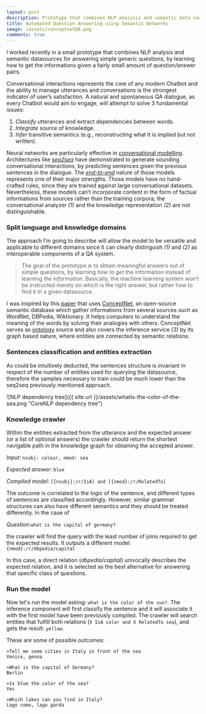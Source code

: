 ```yaml
---
layout: post
description: Prototype that combines NLP analysis and semantic data sources for answering simple generic questions, by learning how to get the informations given a fairly small amount of question/answer pairs.
title: Automated Question Answering using Semantic Networks
image: /assets/conceptnetQA.png
comments: true
---
```

I worked recently in a small prototype that combines NLP analysis and semantic datasources
for answering simple generic questions, by learning how to get the informations given a fairly small amount of question/answer pairs.

Conversational interactions represents the core of any modern Chatbot and the ability to manage utterances and conversations
is the strongest indicator of user’s satisfaction.
A natural and spontaneous QA dialogue, as every Chatbot would aim to engage, will attempt to solve 3 fundamental issues:
1. *Classify* utterances and extract dependencies between words.
2. *Integrate* source of knowledge.
3. *Infer* transitive semantics (e.g., reconstructing what it is implied but not written).

Neural networks are particularly effective in [conversational modelling](https://arxiv.org/abs/1506.05869 "Neural Conversational Model").
Architectures like [*seq2seq*](https://papers.nips.cc/paper/5346-sequence-to-sequence-learning-with-neural-networks.pdf)
have demonstrated to generate sounding conversational interactions, by predicting sentences given the previous sentences in the dialogue.
The [*end-to-end*](https://www.quora.com/What-does-it-mean-for-a-neural-network-to-be-trained-end-to-end)
nature of those models represents one of their major strengths. Those models have no hand-crafted rules, since
they are trained against large conversational datasets.  
Nevertheless, these models can’t incorporate content in the form of factual informations from sources
rather than the training corpora; the conversational analyzer *(1)*  and the knowledge representation *(2)* are not distinguishable.

### Split language and knowledge domains
The approach I’m going to describe will allow the model to be versatile and applicable to different domains
since it can clearly distinguish *(1)* and *(2)* as interoperable components of a QA system.

>The goal of the prototype is to obtain meaningful answers out of simple questions,
by learning *how to get* the information instead of learning *the information*.
Basically, the machine learning system won’t be instructed merely on which is the right answer, but rather how to find it in a given datasource.

I was inspired by this [paper](https://aboteanu.github.io/pdf/AAAI2015.pdf "Solving and Explaining Analogy Questions Using Semantic Networks")
that uses [ConceptNet](http://conceptnet.io/), an open-source semantic database which gather informations from several sources such as WordNet, DBPedia, Wiktionary. It helps computers to understand the meaning of the words by solving their analogies with others. ConceptNet serves as [ontology](https://en.wikipedia.org/wiki/Ontology) source and also covers the inference  service *(3)* by its graph based nature, where entities are connected by semantic relations.

### Sentences classification and entities extraction
As could be intuitively deducted, the sentences structure is invariant in respect of the number of entities used for querying the datasource, therefore the samples necessary to train could be much lower than the seq2seq previously mentioned approach.

![NLP dependency tree]({{ site.url }}/assets/whatis-the-color-of-the-sea.png "CoreNLP dependency tree")

### Knowledge crawler
Within the entities extracted from the utterance and the expected answer (or a list of optional answers) the crawler should return the shortest navigable path in the knowledge graph for obtaining the accepted answer.

*Input*: `nsubj: colour, nmod: sea`

*Expected answer*: `blue`

*Compiled model*: `[{nsubj}:/r/IsA] and [{nmod}:/r/RelatedTo]`

The outcome is correlated to the logic of the sentence, and different types of sentences are classified accordingly.
However, similar grammar structures can also have different semantics and they should be treated differently. In the case of

*Question*:`what is the capital of germany?`

the crawler will find the query with the least number of joins required to get the expected results. It outputs a different model: `{nmod}:/r/dbpedia/capital`

In this case, a direct relation (*dbpedia/capital*) univocally describes the expected relation, and it is selected as the best alternative for answering that specific class of questions.

### Run the model
Now let's run the model asking: `what is the color of the sun?`. The inference component will first classify the sentence and it will associate it with the first model have been previously compiled.
The crawler will search entities that fulfill both relations (`X IsA color and X RelatedTo sea`), and gets the result: `yellow`.

These are some of possible outcomes:

```
>Tell me some cities in Italy in front of the sea
Venice, genoa

>What is the capital of Germany?
Berlin

>Is blue the color of the sea?
Yes

>Which lakes can you find in Italy?
Lago como, lago garda
```

